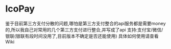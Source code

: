 # IcoPay
鉴于目前第三方支付分散的问题,哪怕是第三方支付整合的api服务都是需要money的,所以我自己对常用的几个第三方支付进行整合,并写成了api
支持:支付宝/微信/银联(银联有段时间没用了,目前版本不确定是否还能使用)
具体如何使用请查看Wiki
